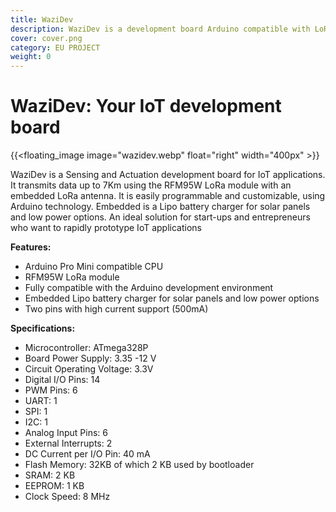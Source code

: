 ```yaml
---
title: WaziDev
description: WaziDev is a development board Arduino compatible with LoRa and embedded antenna
cover: cover.png
category: EU PROJECT
weight: 0
---
```


# WaziDev: Your IoT development board

{{<floating_image image="wazidev.webp" float="right" width="400px" >}}

WaziDev is a Sensing and Actuation development board for IoT applications. It transmits data up to 7Km using the RFM95W LoRa module with an embedded LoRa antenna. 
It is easily programmable and customizable, using Arduino technology. Embedded is a Lipo battery charger for solar panels and low power options. An ideal solution for start-ups and entrepreneurs who want to rapidly prototype IoT applications

**Features:**
- Arduino Pro Mini compatible CPU
- RFM95W LoRa module
- Fully compatible with the Arduino development environment
- Embedded Lipo battery charger for solar panels and low power options
- Two pins with high current support (500mA)


**Specifications:**
- Microcontroller: ATmega328P
- Board Power Supply: 3.35 -12 V
- Circuit Operating Voltage: 3.3V
- Digital I/O Pins: 14
- PWM Pins: 6
- UART: 1
- SPI: 1
- I2C: 1
- Analog Input Pins: 6
- External Interrupts: 2
- DC Current per I/O Pin: 40 mA
- Flash Memory: 32KB of which 2 KB used by bootloader
- SRAM: 2 KB
- EEPROM: 1 KB
- Clock Speed: 8 MHz

